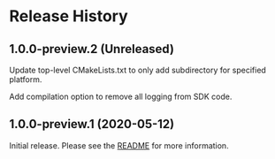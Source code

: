 # Release History

## 1.0.0-preview.2 (Unreleased)
Update top-level CMakeLists.txt to only add subdirectory for specified platform.

Add compilation option to remove all logging from SDK code.

## 1.0.0-preview.1 (2020-05-12)
Initial release. Please see the [README](https://github.com/Azure/azure-sdk-for-c/blob/master/README.md) for more information.
